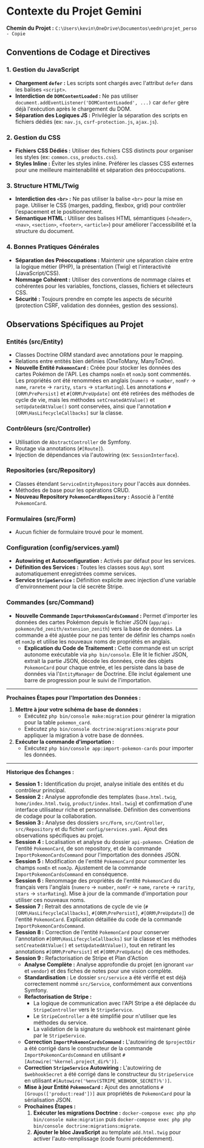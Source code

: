 # Contexte du Projet Gemini

**Chemin du Projet :** `C:\Users\kevin\OneDrive\Documentos\eedn\projet_perso - Copie`

## Conventions de Codage et Directives

### 1. Gestion du JavaScript
*   **Chargement `defer` :** Les scripts sont chargés avec l'attribut `defer` dans les balises `<script>`. 
*   **Interdiction de `DOMContentLoaded` :** Ne pas utiliser `document.addEventListener('DOMContentLoaded', ...)` car `defer` gère déjà l'exécution après le chargement du DOM.
*   **Séparation des Logiques JS :** Privilégier la séparation des scripts en fichiers dédiés (ex: `nav.js`, `csrf-protection.js`, `ajax.js`).

### 2. Gestion du CSS
*   **Fichiers CSS Dédiés :** Utiliser des fichiers CSS distincts pour organiser les styles (ex: `common.css`, `products.css`).
*   **Styles Inline :** Éviter les styles inline. Préférer les classes CSS externes pour une meilleure maintenabilité et séparation des préoccupations.

### 3. Structure HTML/Twig
*   **Interdiction des `<br>` :** Ne pas utiliser la balise `<br>` pour la mise en page. Utiliser le CSS (marges, padding, flexbox, grid) pour contrôler l'espacement et le positionnement.
*   **Sémantique HTML :** Utiliser des balises HTML sémantiques (`<header>`, `<nav>`, `<section>`, `<footer>`, `<article>`) pour améliorer l'accessibilité et la structure du document.

### 4. Bonnes Pratiques Générales
*   **Séparation des Préoccupations :** Maintenir une séparation claire entre la logique métier (PHP), la présentation (Twig) et l'interactivité (JavaScript/CSS).
*   **Nommage Cohérent :** Utiliser des conventions de nommage claires et cohérentes pour les variables, fonctions, classes, fichiers et sélecteurs CSS.
*   **Sécurité :** Toujours prendre en compte les aspects de sécurité (protection CSRF, validation des données, gestion des sessions).

## Observations Spécifiques au Projet

### Entités (src/Entity)
*   Classes Doctrine ORM standard avec annotations pour le mapping.
*   Relations entre entités bien définies (OneToMany, ManyToOne).
*   **Nouvelle Entité `PokemonCard` :** Créée pour stocker les données des cartes Pokémon de l'API. Les champs `nomEn` et `nomJp` sont commentés. Les propriétés ont été renommées en anglais (`numero` -> `number`, `nomFr` -> `name`, `rarete` -> `rarity`, `stars` -> `starRating`). Les annotations `#[ORM\PrePersist]` et `#[ORM\PreUpdate]` ont été retirées des méthodes de cycle de vie, mais les méthodes `setCreatedAtValue()` et `setUpdatedAtValue()` sont conservées, ainsi que l'annotation `#[ORM\HasLifecycleCallbacks]` sur la classe.

### Contrôleurs (src/Controller)
*   Utilisation de `AbstractController` de Symfony.
*   Routage via annotations (`#[Route]`).
*   Injection de dépendances via l'autowiring (ex: `SessionInterface`).

### Repositories (src/Repository)
*   Classes étendant `ServiceEntityRepository` pour l'accès aux données.
*   Méthodes de base pour les opérations CRUD.
*   **Nouveau Repository `PokemonCardRepository` :** Associé à l'entité `PokemonCard`.

### Formulaires (src/Form)
*   Aucun fichier de formulaire trouvé pour le moment.

### Configuration (config/services.yaml)
*   **Autowiring et Autoconfiguration :** Activés par défaut pour les services.
*   **Définition des Services :** Toutes les classes sous `App\` sont automatiquement enregistrées comme services.
*   **Service `StripeService` :** Définition explicite avec injection d'une variable d'environnement pour la clé secrète Stripe.

### Commandes (src/Command)
*   **Nouvelle Commande `ImportPokemonCardsCommand` :** Permet d'importer les données des cartes Pokémon depuis le fichier JSON (`app/api-pokemon/bd_zenith/extension_zenith`) vers la base de données. La commande a été ajustée pour ne pas tenter de définir les champs `nomEn` et `nomJp` et utilise les nouveaux noms de propriétés en anglais.
    *   **Explication du Code de Traitement :** Cette commande est un script autonome exécutable via `php bin/console`. Elle lit le fichier JSON, extrait la partie JSON, décode les données, crée des objets `PokemonCard` pour chaque entrée, et les persiste dans la base de données via l'`EntityManager` de Doctrine. Elle inclut également une barre de progression pour le suivi de l'importation.

---
**Prochaines Étapes pour l'Importation des Données :**
1.  **Mettre à jour votre schéma de base de données :**
    *   Exécutez `php bin/console make:migration` pour générer la migration pour la table `pokemon_card`.
    *   Exécutez `php bin/console doctrine:migrations:migrate` pour appliquer la migration à votre base de données.
2.  **Exécuter la commande d'importation :**
    *   Exécutez `php bin/console app:import-pokemon-cards` pour importer les données.

---
**Historique des Échanges :**
*   **Session 1 :** Identification du projet, analyse initiale des entités et du contrôleur principal.
*   **Session 2 :** Analyse approfondie des templates (`base.html.twig`, `home/index.html.twig`, `product/index.html.twig`) et confirmation d'une interface utilisateur riche et personnalisée. Définition des conventions de codage pour la collaboration.
*   **Session 3 :** Analyse des dossiers `src/Form`, `src/Controller`, `src/Repository` et du fichier `config/services.yaml`. Ajout des observations spécifiques au projet.
*   **Session 4 :** Localisation et analyse du dossier `api-pokemon`. Création de l'entité `PokemonCard`, de son repository, et de la commande `ImportPokemonCardsCommand` pour l'importation des données JSON.
*   **Session 5 :** Modification de l'entité `PokemonCard` pour commenter les champs `nomEn` et `nomJp`. Ajustement de la commande `ImportPokemonCardsCommand` en conséquence.
*   **Session 6 :** Renommage des propriétés de l'entité `PokemonCard` du français vers l'anglais (`numero` -> `number`, `nomFr` -> `name`, `rarete` -> `rarity`, `stars` -> `starRating`). Mise à jour de la commande d'importation pour utiliser ces nouveaux noms.
*   **Session 7 :** Retrait des annotations de cycle de vie (`#[ORM\HasLifecycleCallbacks]`, `#[ORM\PrePersist]`, `#[ORM\PreUpdate]`) de l'entité `PokemonCard`. Explication détaillée du code de la commande `ImportPokemonCardsCommand`.
*   **Session 8 :** Correction de l'entité `PokemonCard` pour conserver l'annotation `#[ORM\HasLifecycleCallbacks]` sur la classe et les méthodes `setCreatedAtValue()` et `setUpdatedAtValue()`, tout en retirant les annotations `#[ORM\PrePersist]` et `#[ORM\PreUpdate]` de ces méthodes.
*   **Session 9 :** Refactorisation de Stripe et Plan d'Action
    *   **Analyse Complète :** Analyse approfondie du projet (en ignorant `var` et `vendor`) et des fiches de notes pour une vision complète.
    *   **Standardisation :** Le dossier `src/service` a été vérifié et est déjà correctement nommé `src/Service`, conformément aux conventions Symfony.
    *   **Refactorisation de Stripe :**
        *   La logique de communication avec l'API Stripe a été déplacée du `StripeController` vers le `StripeService`.
        *   Le `StripeController` a été simplifié pour n'utiliser que les méthodes du service.
        *   La validation de la signature du webhook est maintenant gérée par le `StripeService`.
    *   **Correction `ImportPokemonCardsCommand` :** L'autowiring de `$projectDir` a été corrigé dans le constructeur de la commande `ImportPokemonCardsCommand` en utilisant `#[Autowire('%kernel.project_dir%')]`.
    *   **Correction `StripeService` Autowiring :** L'autowiring de `$webhookSecret` a été corrigé dans le constructeur du `StripeService` en utilisant `#[Autowire('%env(STRIPE_WEBHOOK_SECRET)%')]`.
    *   **Mise à jour Entité `PokemonCard` :** Ajout des annotations `#[Groups(['product:read'])]` aux propriétés de `PokemonCard` pour la sérialisation JSON.
    *   **Prochaines Étapes :**
        1.  **Exécuter les migrations Doctrine :** `docker-compose exec php php bin/console make:migration` puis `docker-compose exec php php bin/console doctrine:migrations:migrate`.
        2.  **Ajouter le bloc JavaScript** au template `add.html.twig` pour activer l'auto-remplissage (code fourni précédemment).